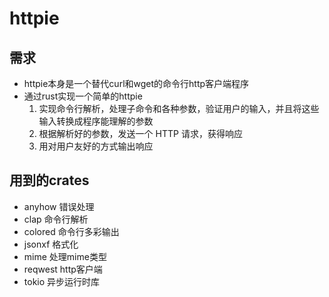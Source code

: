 # httpie

## 需求

- httpie本身是一个替代curl和wget的命令行http客户端程序
- 通过rust实现一个简单的httpie
  1. 实现命令行解析，处理子命令和各种参数，验证用户的输入，并且将这些输入转换成程序能理解的参数
  2. 根据解析好的参数，发送一个 HTTP 请求，获得响应
  3. 用对用户友好的方式输出响应

## 用到的crates

- anyhow 错误处理
- clap 命令行解析
- colored 命令行多彩输出
- jsonxf 格式化
- mime 处理mime类型
- reqwest http客户端
- tokio 异步运行时库
